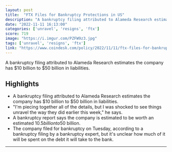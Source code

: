 ```yaml
---
layout: post
title:  "FTX Files for Bankruptcy Protections in US"
description: "A bankruptcy filing attributed to Alameda Research estimates the company has $10 billion to $50 billion in liabilities."
date: "2022-11-11 16:13:00"
categories: ['unravel', 'resigns', 'ftx']
score: 719
image: "https://i.imgur.com/PZFW9z3.jpg"
tags: ['unravel', 'resigns', 'ftx']
link: "https://www.coindesk.com/policy/2022/11/11/ftx-files-for-bankruptcy-protections-in-us/"
---
```


A bankruptcy filing attributed to Alameda Research estimates the company has $10 billion to $50 billion in liabilities.

## Highlights

- A bankruptcy filing attributed to Alameda Research estimates the company has $10 billion to $50 billion in liabilities.
- "I'm piecing together all of the details, but I was shocked to see things unravel the way they did earlier this week," he says.
- A bankruptcy report says the company is estimated to be worth an estimated $10.5 billion to $50 billion.
- The company filed for bankruptcy on Tuesday, according to a bankruptcy filing by a bankruptcy expert, but it's unclear how much of it will be spent on the debt it will take to the bank.

---
